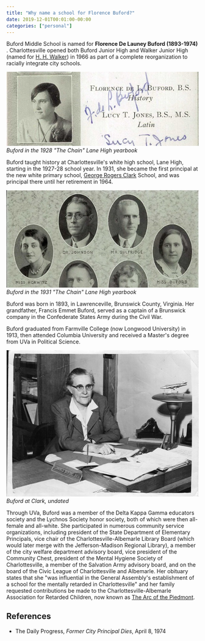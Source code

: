 ```yaml
---
title: "Why name a school for Florence Buford?"
date: 2019-12-01T00:01:00-00:00
categories: ["personal"]
---
```

Buford Middle School is named for ​**Florence De Launey Buford (1893-1974)​**.  Charlottesville opened both Buford Junior High and Walker Junior High (named for [H. H. Walker](../haswell-hunter-walker)) in 1966 as part of a complete reorganization to racially integrate city schools.

![Buford Lane 1928 Yearbook](buford_1928_lane_yb.jpg "Buford Lane 1928 Yearbook")
*Buford in the 1928 "The Chain" Lane High yearbook*

Buford taught history at Charlottesville's white high school, Lane High, starting in the 1927-28 school year. In 1931, she became the first principal at the new white primary school, [George Rogers Clark](../george-rogers-clark) School, and was principal there until her retirement in 1964.

![Buford Lane 1931 Yearbook](buford_1931_lane_yb.jpg "Buford Lane 1931 Yearbook")
*Buford in the 1931 "The Chain" Lane High yearbook*

Buford was born in 1893, in Lawrenceville, Brunswick County, Virginia. Her grandfather, Francis Emmet Buford, served as a captain of a Brunswick company in the Confederate States Army during the Civil War. 

Buford graduated from Farmville College (now Longwood University) in 1913, then attended Columbia University and received a  Master's degree from UVa in Political Science.

![Buford at Clark](buford.jpg "Buford at Clark")
*Buford at Clark, undated* 

Through UVa, Buford was a member of the Delta Kappa Gamma educators society and the Lychnos Society honor society, both of which were then all-female and all-white. She participated in numerous community service organizations, including president of the State Department of Elementary Principals, vice chair of the Charlottesville-Albemarle Library Board (which would later merge with the Jefferson-Madison Regional Library), a member of the city welfare department advisory board, vice president of the Community Chest, president of the Mental Hygiene Society of Charlottesville, a member of the Salvation Army advisory board, and on the board of the Civic League of Charlottesville and Albemarle.  Her obituary states that she "was influential
in the General Assembly's establishment of a school for the mentally retarded
in Charlottesville" and her family requested contributions be made to the Charlottesville-Albemarle Association for Retarded Children, now known as [The Arc of the Piedmont](https://arcpva.org/).

## References

* The Daily Progress, *Former City Principal Dies*, April 8, 1974